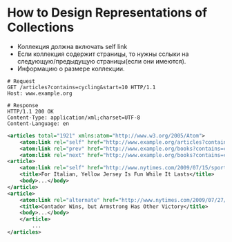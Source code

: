 # How to Design Representations of Collections

* Коллекция должна включать self link
* Если коллекция содержит страницы, то нужны сслыки на следующую/предыдущую страницы(если они имеются).
* Информацию о размере коллекции.
```
# Request
GET /articles?contains=cycling&start=10 HTTP/1.1
Host: www.example.org

# Response
HTTP/1.1 200 OK
Content-Type: application/xml;charset=UTF-8
Content-Language: en
```
```xml
<articles total="1921" xmlns:atom="http://www.w3.org/2005/Atom">
    <atom:link rel="self" href="http://www.example.org/articles?contains=cycling&start=10"/>
    <atom:link rel="prev" href="http://www.example.org/books?contains=cycling"/>
    <atom:link rel="next" href="http://www.example.org/books?contains=cycling&start=20"/>
<article>
    <atom:link rel="self" href="http://www.nytimes.com/2009/07/15/sports/cycling/15tour.html"/>
    <title>For Italian, Yellow Jersey Is Fun While It Lasts</title>
    <body>...</body>
</article>
<article>
    <atom:link rel="alternate" href="http://www.nytimes.com/2009/07/27/sports/cycling/27tour.html"/>
    <title>Contador Wins, but Armstrong Has Other Victory</title>
    <body>...</body>
    </article>
        ...
</articles>
```
